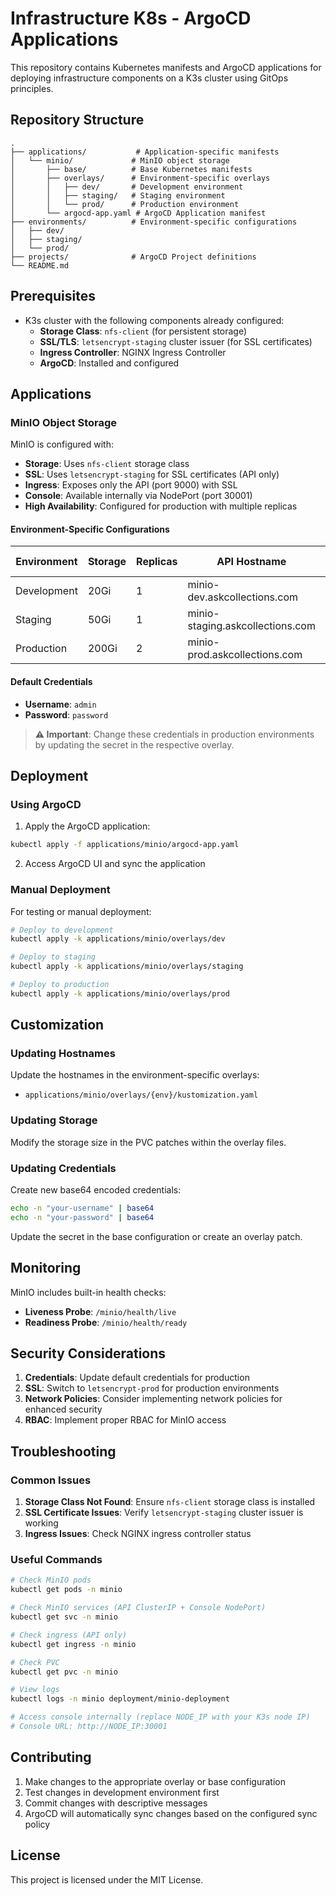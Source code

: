 # Infrastructure K8s - ArgoCD Applications

This repository contains Kubernetes manifests and ArgoCD applications for deploying infrastructure components on a K3s cluster using GitOps principles.

## Repository Structure

```
.
├── applications/           # Application-specific manifests
│   └── minio/             # MinIO object storage
│       ├── base/          # Base Kubernetes manifests
│       ├── overlays/      # Environment-specific overlays
│       │   ├── dev/       # Development environment
│       │   ├── staging/   # Staging environment
│       │   └── prod/      # Production environment
│       └── argocd-app.yaml # ArgoCD Application manifest
├── environments/          # Environment-specific configurations
│   ├── dev/
│   ├── staging/
│   └── prod/
├── projects/              # ArgoCD Project definitions
└── README.md
```

## Prerequisites

- K3s cluster with the following components already configured:
  - **Storage Class**: `nfs-client` (for persistent storage)
  - **SSL/TLS**: `letsencrypt-staging` cluster issuer (for SSL certificates)
  - **Ingress Controller**: NGINX Ingress Controller
  - **ArgoCD**: Installed and configured

## Applications

### MinIO Object Storage

MinIO is configured with:
- **Storage**: Uses `nfs-client` storage class
- **SSL**: Uses `letsencrypt-staging` for SSL certificates (API only)
- **Ingress**: Exposes only the API (port 9000) with SSL
- **Console**: Available internally via NodePort (port 30001) 
- **High Availability**: Configured for production with multiple replicas

#### Environment-Specific Configurations

| Environment | Storage | Replicas | API Hostname | Console Access |
|-------------|---------|----------|--------------|----------------|
| Development | 20Gi    | 1        | minio-dev.askcollections.com | NodePort 30001 |
| Staging     | 50Gi    | 1        | minio-staging.askcollections.com | NodePort 30001 |
| Production  | 200Gi   | 2        | minio-prod.askcollections.com | NodePort 30001 |

#### Default Credentials

- **Username**: `admin`
- **Password**: `password`

> **⚠️ Important**: Change these credentials in production environments by updating the secret in the respective overlay.

## Deployment

### Using ArgoCD

1. Apply the ArgoCD application:
```bash
kubectl apply -f applications/minio/argocd-app.yaml
```

2. Access ArgoCD UI and sync the application

### Manual Deployment

For testing or manual deployment:

```bash
# Deploy to development
kubectl apply -k applications/minio/overlays/dev

# Deploy to staging
kubectl apply -k applications/minio/overlays/staging

# Deploy to production
kubectl apply -k applications/minio/overlays/prod
```

## Customization

### Updating Hostnames

Update the hostnames in the environment-specific overlays:
- `applications/minio/overlays/{env}/kustomization.yaml`

### Updating Storage

Modify the storage size in the PVC patches within the overlay files.

### Updating Credentials

Create new base64 encoded credentials:
```bash
echo -n "your-username" | base64
echo -n "your-password" | base64
```

Update the secret in the base configuration or create an overlay patch.

## Monitoring

MinIO includes built-in health checks:
- **Liveness Probe**: `/minio/health/live`
- **Readiness Probe**: `/minio/health/ready`

## Security Considerations

1. **Credentials**: Update default credentials for production
2. **SSL**: Switch to `letsencrypt-prod` for production environments
3. **Network Policies**: Consider implementing network policies for enhanced security
4. **RBAC**: Implement proper RBAC for MinIO access

## Troubleshooting

### Common Issues

1. **Storage Class Not Found**: Ensure `nfs-client` storage class is installed
2. **SSL Certificate Issues**: Verify `letsencrypt-staging` cluster issuer is working
3. **Ingress Issues**: Check NGINX ingress controller status

### Useful Commands

```bash
# Check MinIO pods
kubectl get pods -n minio

# Check MinIO services (API ClusterIP + Console NodePort)
kubectl get svc -n minio

# Check ingress (API only)
kubectl get ingress -n minio

# Check PVC
kubectl get pvc -n minio

# View logs
kubectl logs -n minio deployment/minio-deployment

# Access console internally (replace NODE_IP with your K3s node IP)
# Console URL: http://NODE_IP:30001
```

## Contributing

1. Make changes to the appropriate overlay or base configuration
2. Test changes in development environment first
3. Commit changes with descriptive messages
4. ArgoCD will automatically sync changes based on the configured sync policy

## License

This project is licensed under the MIT License. 